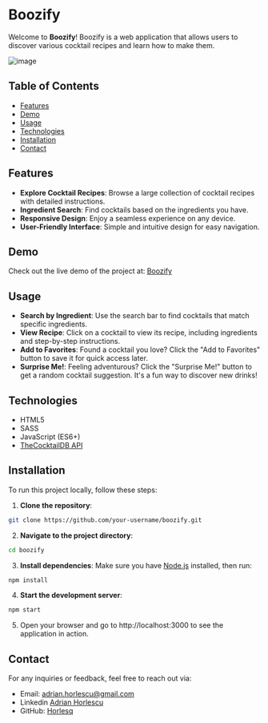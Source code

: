 # Boozify

Welcome to **Boozify**! Boozify is a web application that allows users to discover various cocktail recipes and learn how to make them.

![image](https://github.com/user-attachments/assets/38bb1382-8bb5-4ad7-94fc-8c829aa38a69)


## Table of Contents

- [Features](#features)
- [Demo](#demo)
- [Usage](#usage)
- [Technologies](#technologies)
- [Installation](#installation)
- [Contact](#contact)


## Features

- **Explore Cocktail Recipes**: Browse a large collection of cocktail recipes with detailed instructions.
- **Ingredient Search**: Find cocktails based on the ingredients you have.
- **Responsive Design**: Enjoy a seamless experience on any device.
- **User-Friendly Interface**: Simple and intuitive design for easy navigation.

## Demo

Check out the live demo of the project at: [Boozify](https://boozify-horly.netlify.app/)

## Usage

- **Search by Ingredient**: Use the search bar to find cocktails that match specific ingredients.
- **View Recipe**: Click on a cocktail to view its recipe, including ingredients and step-by-step instructions.
- **Add to Favorites**: Found a cocktail you love? Click the "Add to Favorites" button to save it for quick access later.
- **Surprise Me!**: Feeling adventurous? Click the "Surprise Me!" button to get a random cocktail suggestion. It's a fun way to discover new drinks!

## Technologies

- HTML5
- SASS
- JavaScript (ES6+)
- [TheCocktailDB API](https://www.thecocktaildb.com/)

## Installation

To run this project locally, follow these steps:
1. **Clone the repository**:
```bash
git clone https://github.com/your-username/boozify.git
```
2. **Navigate to the project directory**:
```bash
cd boozify
```
3. **Install dependencies**: Make sure you have [Node.js](https://nodejs.org/en) installed, then run:
```bash
npm install
```
4. **Start the development server**: 
```bash
npm start
```
5. Open your browser and go to http://localhost:3000 to see the application in action.


## Contact

For any inquiries or feedback, feel free to reach out via:

- Email: adrian.horlescu@gmail.com
- Linkedin [Adrian Horlescu](https://www.linkedin.com/in/adrian-horlescu/)
- GitHub: [Horlesq](https://github.com/horlesq)
